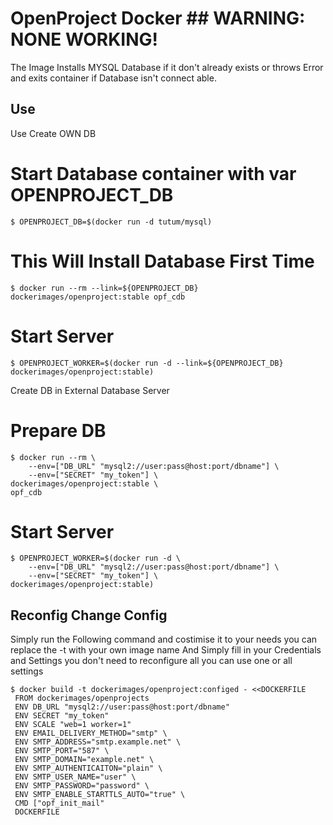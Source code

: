 # OpenProject Docker ## WARNING: NONE WORKING!

The Image Installs MYSQL Database if it don't already exists or throws Error and exits container if Database isn't connect able.

## Use

Use Create OWN DB

# Start Database container with var OPENPROJECT_DB

    $ OPENPROJECT_DB=$(docker run -d tutum/mysql)
    
# This Will Install Database First Time

    $ docker run --rm --link=${OPENPROJECT_DB} dockerimages/openproject:stable opf_cdb

# Start Server

    $ OPENPROJECT_WORKER=$(docker run -d --link=${OPENPROJECT_DB} dockerimages/openproject:stable)

Create DB in External Database Server

# Prepare DB

    $ docker run --rm \
        --env=["DB_URL" "mysql2://user:pass@host:port/dbname"] \
        --env=["SECRET" "my_token"] \ 
    dockerimages/openproject:stable \
    opf_cdb
    
# Start Server

    $ OPENPROJECT_WORKER=$(docker run -d \
        --env=["DB_URL" "mysql2://user:pass@host:port/dbname"] \
        --env=["SECRET" "my_token"] \ 
    dockerimages/openproject:stable)


## Reconfig Change Config

Simply run the Following command and costimise it to your needs you can replace the -t with your own image name
And Simply fill in your Credentials and Settings you don't need to reconfigure all you can use one or all settings

    $ docker build -t dockerimages/openproject:configed - <<DOCKERFILE
     FROM dockerimages/openprojects
     ENV DB_URL "mysql2://user:pass@host:port/dbname"
     ENV SECRET "my_token"
     ENV SCALE "web=1 worker=1"
     ENV EMAIL_DELIVERY_METHOD="smtp" \
     ENV SMTP_ADDRESS="smtp.example.net" \
     ENV SMTP_PORT="587" \
     ENV SMTP_DOMAIN="example.net" \
     ENV SMTP_AUTHENTICAITON="plain" \
     ENV SMTP_USER_NAME="user" \
     ENV SMTP_PASSWORD="password" \
     ENV SMTP_ENABLE_STARTTLS_AUTO="true" \
     CMD ["opf_init_mail"
     DOCKERFILE
